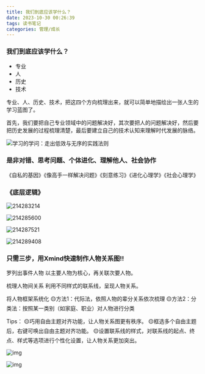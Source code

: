 ```yaml
---
title: 我们到底应该学什么？
date: 2023-10-30 00:26:39
tags: 读书笔记
categories: 管理/成长
---
```




### 我们到底应该学什么？

- 专业
- 人
- 历史
- 技术

专业、人、历史、技术，把这四个方向梳理出来，就可以简单地描绘出一张人生的学习蓝图了。

首先，我们要把自己专业领域中的问题解决好，其次要把人的问题解决好，然后要把历史发展的过程梳理清楚，最后要建立自己的技术认知来理解时代发展的脉络。



<!--more-->



![学习的学问：走出低效与无序的实践法则](http://img.boomclap.cn/uPic/202311/16996421951186aOoIc.png)



### 是非对错、思考问题、个体进化、理解他人、社会协作

《自私的基因》《像高手一样解决问题》《刻意练习》《进化心理学》《社会心理学》





### 《底层逻辑》

![214283214](http://img.boomclap.cn/uPic/202310/1698602248009C1TbjV.jpg)

![214285600](http://img.boomclap.cn/uPic/202310/16986022480097V1rn0.jpg)

![214287521](http://img.boomclap.cn/uPic/202310/1698602248009qtKAF5.jpg)

![214289408](http://img.boomclap.cn/uPic/202310/1698602248009UY65DV.jpg)



### 只需三步，用Xmind快速制作人物关系图‼️

罗列出事件人物
以主要人物为核心，再关联次要人物。

梳理人物间关系
利用不同样式的联系线，呈现人物关系。

将人物框架系统化
🟡方法1：代际法，依照人物的辈分关系依次梳理
🟡方法2：分类法：按照某一类别（如家庭、职业）对人物进行分类

Tips：
🟡巧用自由主题对齐功能，让人物关系图更有秩序。
🟡框选多个自由主题后，右键可唤出自由主题对齐功能。
🟡设置联系线的样式，对联系线的起点、终点、样式等选项进行个性化设置，让人物关系更加突出。

![img](http://img.boomclap.cn/uPic/202311/1699673591310V8Xfqs.jpeg)

![img](http://img.boomclap.cn/uPic/202311/1699673559700dpUe00.jpeg)
